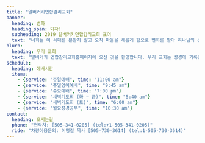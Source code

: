 ```yaml
---
title: "알버커키연합감리교회"
banner:
  heading: 변화
  heading_span: 되자!
  subheading: 2019 알버커키연합감리교회 표어
  text: "너희는 이 세대를 본받지 말고 오직 마음을 새롭게 함으로 변화를 받아 하나님의 선하시고 기뻐하시고 온전하신 뜻이 무엇인지 분별하도록 하라 (롬 12:2)"
blurb:
  heading: 우리 교회
  text: "알버커키 연합감리교회홈페이지에 오신 것을 환영합니다. 우리 교회는 성경에 기록된 교회처럼 열정적인 영성으로 예배를 드리는 교회, 헌신적인 사랑으로 서로 돌아보는 교회, 지역 사회에 선한 영향을 주는 교회가 되기를 추구합니다."
schedule:
  heading: 예배시간
  items:
    - {service: "주일예배", time: "11:00 am"}
    - {service: "주일영어예배", time: "9:45 am"}
    - {service: "수요예배", time: "7:00 pm"}
    - {service: "새벽기도회 (화 ~ 금)", time: "5:40 am"}
    - {service: "새벽기도회 (토)", time: "6:00 am"}
    - {service: "월요성경공부", time: "10:30 am"}
contact:
  heading: 오시는길
  phone: "연락처: [505-341-0205] (tel:+1-505-341-0205)"
  ride: "차량이용문의: 이명길 목사 [505-730-3614] (tel:1-505-730-3614)"
---
```


